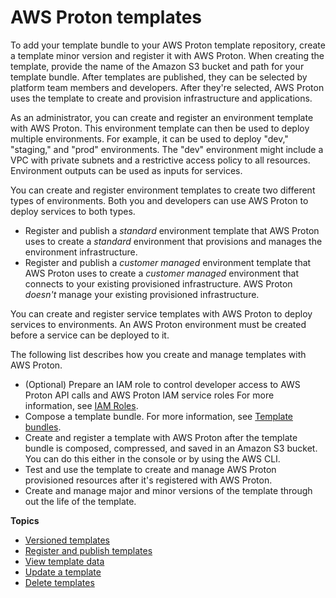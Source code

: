 # AWS Proton templates<a name="ag-templates"></a>

To add your template bundle to your AWS Proton template repository, create a template minor version and register it with AWS Proton\. When creating the template, provide the name of the Amazon S3 bucket and path for your template bundle\. After templates are published, they can be selected by platform team members and developers\. After they're selected, AWS Proton uses the template to create and provision infrastructure and applications\.

As an administrator, you can create and register an environment template with AWS Proton\. This environment template can then be used to deploy multiple environments\. For example, it can be used to deploy "dev," "staging," and "prod" environments\. The "dev" environment might include a VPC with private subnets and a restrictive access policy to all resources\. Environment outputs can be used as inputs for services\.

You can create and register environment templates to create two different types of environments\. Both you and developers can use AWS Proton to deploy services to both types\.
+ Register and publish a *standard* environment template that AWS Proton uses to create a *standard* environment that provisions and manages the environment infrastructure\.
+ Register and publish a *customer managed* environment template that AWS Proton uses to create a *customer managed* environment that connects to your existing provisioned infrastructure\. AWS Proton *doesn't* manage your existing provisioned infrastructure\.

You can create and register service templates with AWS Proton to deploy services to environments\. An AWS Proton environment must be created before a service can be deployed to it\.

The following list describes how you create and manage templates with AWS Proton\.
+ \(Optional\) Prepare an IAM role to control developer access to AWS Proton API calls and AWS Proton IAM service roles For more information, see [IAM Roles](env-permissions.md)\.
+ Compose a template bundle\. For more information, see [Template bundles](ag-template-bundles.md)\.
+ Create and register a template with AWS Proton after the template bundle is composed, compressed, and saved in an Amazon S3 bucket\. You can do this either in the console or by using the AWS CLI\.
+ Test and use the template to create and manage AWS Proton provisioned resources after it's registered with AWS Proton\.
+ Create and manage major and minor versions of the template through out the life of the template\.

**Topics**
+ [Versioned templates](ag-template-versions.md)
+ [Register and publish templates](template-create.md)
+ [View template data](template-view.md)
+ [Update a template](template-update.md)
+ [Delete templates](template-delete.md)